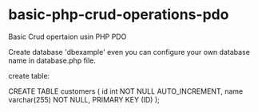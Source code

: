 # basic-php-crud-operations-pdo
Basic Crud opertaion usin PHP PDO



Create database 'dbexample' even you can configure your own database name in database.php file.


create table:

CREATE TABLE customers (
id int NOT NULL AUTO_INCREMENT,
name varchar(255) NOT NULL,
PRIMARY KEY (ID)
);
